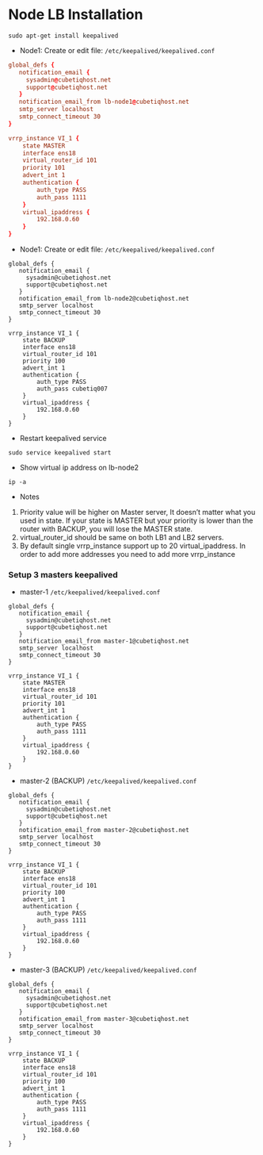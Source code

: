 # Node LB Installation

```shell
sudo apt-get install keepalived
```

- Node1: Create or edit file: `/etc/keepalived/keepalived.conf`

```conf
global_defs {
   notification_email {
     sysadmin@cubetiqhost.net
     support@cubetiqhost.net
   }
   notification_email_from lb-node1@cubetiqhost.net
   smtp_server localhost
   smtp_connect_timeout 30
}

vrrp_instance VI_1 {
    state MASTER
    interface ens18
    virtual_router_id 101
    priority 101
    advert_int 1
    authentication {
        auth_type PASS
        auth_pass 1111
    }
    virtual_ipaddress {
        192.168.0.60
    }
}
```

- Node1: Create or edit file: `/etc/keepalived/keepalived.conf`

```confg
global_defs {
   notification_email {
     sysadmin@cubetiqhost.net
     support@cubetiqhost.net
   }
   notification_email_from lb-node2@cubetiqhost.net
   smtp_server localhost
   smtp_connect_timeout 30
}

vrrp_instance VI_1 {
    state BACKUP
    interface ens18
    virtual_router_id 101
    priority 100
    advert_int 1
    authentication {
        auth_type PASS
        auth_pass cubetiq007
    }
    virtual_ipaddress {
        192.168.0.60
    }
}
```

- Restart keepalived service

```shell
sudo service keepalived start
```

- Show virtual ip address on lb-node2
```shell
ip -a
```

- Notes
1. Priority value will be higher on Master server, It doesn’t matter what you used in state. If your state is MASTER but your priority is lower than the router with BACKUP, you will lose the MASTER state.
2. virtual_router_id should be same on both LB1 and LB2 servers.
3. By default single vrrp_instance support up to 20 virtual_ipaddress. In order to add more addresses you need to add more vrrp_instance

### Setup 3 masters keepalived
- master-1 `/etc/keepalived/keepalived.conf`
```config
global_defs {
   notification_email {
     sysadmin@cubetiqhost.net
     support@cubetiqhost.net
   }
   notification_email_from master-1@cubetiqhost.net
   smtp_server localhost
   smtp_connect_timeout 30
}

vrrp_instance VI_1 {
    state MASTER
    interface ens18
    virtual_router_id 101
    priority 101
    advert_int 1
    authentication {
        auth_type PASS
        auth_pass 1111
    }
    virtual_ipaddress {
        192.168.0.60
    }
}
```

- master-2 (BACKUP) `/etc/keepalived/keepalived.conf`
```config
global_defs {
   notification_email {
     sysadmin@cubetiqhost.net
     support@cubetiqhost.net
   }
   notification_email_from master-2@cubetiqhost.net
   smtp_server localhost
   smtp_connect_timeout 30
}

vrrp_instance VI_1 {
    state BACKUP
    interface ens18
    virtual_router_id 101
    priority 100
    advert_int 1
    authentication {
        auth_type PASS
        auth_pass 1111
    }
    virtual_ipaddress {
        192.168.0.60
    }
}
```

- master-3 (BACKUP) `/etc/keepalived/keepalived.conf`
```config
global_defs {
   notification_email {
     sysadmin@cubetiqhost.net
     support@cubetiqhost.net
   }
   notification_email_from master-3@cubetiqhost.net
   smtp_server localhost
   smtp_connect_timeout 30
}

vrrp_instance VI_1 {
    state BACKUP
    interface ens18
    virtual_router_id 101
    priority 100
    advert_int 1
    authentication {
        auth_type PASS
        auth_pass 1111
    }
    virtual_ipaddress {
        192.168.0.60
    }
}
```